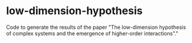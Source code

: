 # low-dimension-hypothesis
Code to generate the results of the paper "The low-dimension hypothesis of complex systems and the emergence of higher-order interactions"."
